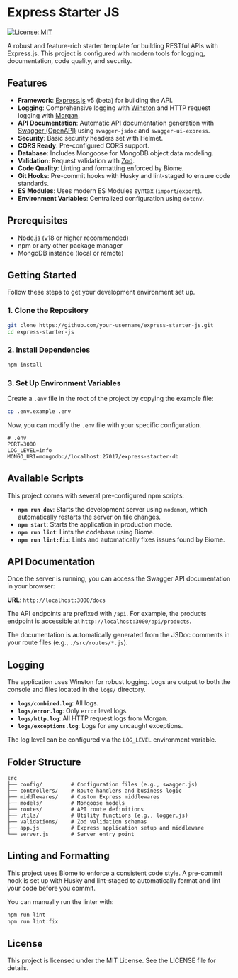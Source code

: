 # Express Starter JS

[![License: MIT](https://img.shields.io/badge/License-MIT-yellow.svg)](https://opensource.org/licenses/MIT)

A robust and feature-rich starter template for building RESTful APIs with Express.js. This project is configured with modern tools for logging, documentation, code quality, and security.

## Features

- **Framework**: [Express.js](https://expressjs.com/) v5 (beta) for building the API.
- **Logging**: Comprehensive logging with [Winston](https://github.com/winstonjs/winston) and HTTP request logging with [Morgan](https://github.com/expressjs/morgan).
- **API Documentation**: Automatic API documentation generation with [Swagger (OpenAPI)](https://swagger.io/) using `swagger-jsdoc` and `swagger-ui-express`.
- **Security**: Basic security headers set with Helmet.
- **CORS Ready**: Pre-configured CORS support.
- **Database**: Includes Mongoose for MongoDB object data modeling.
- **Validation**: Request validation with [Zod](https://zod.dev/).
- **Code Quality**: Linting and formatting enforced by Biome.
- **Git Hooks**: Pre-commit hooks with Husky and lint-staged to ensure code standards.
- **ES Modules**: Uses modern ES Modules syntax (`import`/`export`).
- **Environment Variables**: Centralized configuration using `dotenv`.

## Prerequisites

- Node.js (v18 or higher recommended)
- npm or any other package manager
- MongoDB instance (local or remote)

## Getting Started

Follow these steps to get your development environment set up.

### 1. Clone the Repository

```bash
git clone https://github.com/your-username/express-starter-js.git
cd express-starter-js
```

### 2. Install Dependencies

```bash
npm install
```

### 3. Set Up Environment Variables

Create a `.env` file in the root of the project by copying the example file:

```bash
cp .env.example .env
```

Now, you can modify the `.env` file with your specific configuration.

```env
# .env
PORT=3000
LOG_LEVEL=info
MONGO_URI=mongodb://localhost:27017/express-starter-db
```

## Available Scripts

This project comes with several pre-configured npm scripts:

- **`npm run dev`**: Starts the development server using `nodemon`, which automatically restarts the server on file changes.
- **`npm start`**: Starts the application in production mode.
- **`npm run lint`**: Lints the codebase using Biome.
- **`npm run lint:fix`**: Lints and automatically fixes issues found by Biome.

## API Documentation

Once the server is running, you can access the Swagger API documentation in your browser:

**URL**: `http://localhost:3000/docs`

The API endpoints are prefixed with `/api`. For example, the products endpoint is accessible at `http://localhost:3000/api/products`.

The documentation is automatically generated from the JSDoc comments in your route files (e.g., `./src/routes/*.js`).

## Logging

The application uses Winston for robust logging. Logs are output to both the console and files located in the `logs/` directory.

- **`logs/combined.log`**: All logs.
- **`logs/error.log`**: Only `error` level logs.
- **`logs/http.log`**: All HTTP request logs from Morgan.
- **`logs/exceptions.log`**: Logs for any uncaught exceptions.

The log level can be configured via the `LOG_LEVEL` environment variable.

## Folder Structure

```text
src
├── config/         # Configuration files (e.g., swagger.js)
├── controllers/    # Route handlers and business logic
├── middlewares/    # Custom Express middlewares
├── models/         # Mongoose models
├── routes/         # API route definitions
├── utils/          # Utility functions (e.g., logger.js)
├── validations/    # Zod validation schemas
├── app.js          # Express application setup and middleware
└── server.js       # Server entry point
```

## Linting and Formatting

This project uses Biome to enforce a consistent code style. A pre-commit hook is set up with Husky and lint-staged to automatically format and lint your code before you commit.

You can manually run the linter with:

```bash
npm run lint
npm run lint:fix
```

## License

This project is licensed under the MIT License. See the LICENSE file for details.
